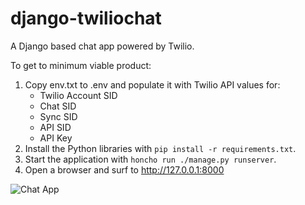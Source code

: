 # django-twiliochat
A Django based chat app powered by Twilio.

To get to minimum viable product:

1. Copy env.txt to .env and populate it with Twilio API values for:
    - Twilio Account SID
    - Chat SID
    - Sync SID
    - API SID
    - API Key
2. Install the Python libraries with `pip install -r requirements.txt`.
3. Start the application with `honcho run ./manage.py runserver`.
4. Open a browser and surf to http://127.0.0.1:8000

![Chat App](https://c1.staticflickr.com/5/4608/38839711780_6569331c5b_c.jpg)
